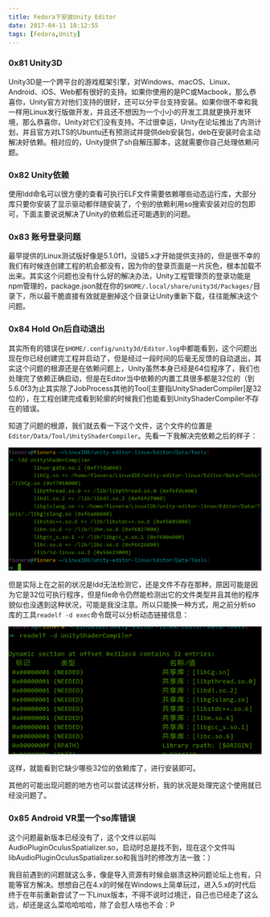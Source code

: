 ```yaml
---
title: Fedora下安装Unity Editor
date: 2017-04-11 18:12:55
tags: [Fedora,Unity]
---
```


### 0x81 Unity3D
Unity3D是一个跨平台的游戏框架引擎，对Windows、macOS、Linux、Android、iOS、Web都有很好的支持。如果你使用的是PC或Macbook，那么恭喜你，Unity官方对他们支持的很好，还可以分平台支持安装。如果你很不幸和我一样用Linux发行版做开发，并且还不想因为一个小小的开发工具就更换开发环境，那么恭喜你，Unity对它们没有支持。不过很幸运，Unity在论坛推出了内测计划，并且官方对LTS的Ubuntu还有预测试并提供deb安装包，deb在安装时会主动解决好依赖。相对应的，Unity提供了sh自解压脚本，这就需要你自己处理依赖问题。

### 0x82 Unity依赖
使用ldd命名可以很方便的查看可执行ELF文件需要依赖哪些动态运行库，大部分库只要你安装了显示驱动都伴随安装了，个别的依赖利用so搜索安装对应的包即可，下面主要说说解决了Unity的依赖后还可能遇到的问题。

### 0x83 账号登录问题
最早提供的Linux测试版好像是5.1.0f1，没错5.x才开始提供支持的，但是很不幸的我们有时候连创建工程的机会都没有，因为你的登录页面是一片灰色，根本加载不出来。其实这个问题也没有什么好的解决办法，Unity工程管理页的登录功能是npm管理的，package.json就在你的`$HOME/.local/share/unity3d/Packages/`目录下，所以最干脆直接有效就是删掉这个目录让Unity重新下载，往往能解决这个问题。

### 0x84 Hold On后自动退出
其实所有的错误在`$HOME/.config/unity3d/Editor.log`中都能看到，这个问题出现在你已经创建完工程并启动了，但是经过一段时间的后毫无反馈的自动退出，其实这个问题的根源还是在依赖问题上，Unity虽然本身已经是64位程序了，我们也处理完了依赖正确启动，但是在Editor当中依赖的内置工具很多都是32位的（到5.6.0f3为止其实除了JobProcess其他的Tool[主要指UnityShaderCompiler]是32位的），在工程创建完成看到轮廓的时候我们也能看到UnityShaderCompiler不存在的错误。

知道了问题的根源，我们就去看一下这个文件，这个文件的位置是`Editor/Data/Tool/UnityShaderCompiler`。先看一下我解决完依赖之后的样子：

![依赖库](/images/2017_04_11_01.png)

但是实际上在之前的状况是ldd无法检测它，还是文件不存在那种，原因可能是因为它是32位可执行程序，但是file命令仍然能检测出它的文件类型并且其他的程序貌似也没遇到这种状况，可能是我没注意。所以只能换一种方式，用之前分析so库的工具`readelf -d exec`命令既可以分析动态链接信息：

![依赖库](/images/2017_04_11_02.png)

这样，就能看到它缺少哪些32位的依赖库了，进行安装即可。

其他的可能出现问题的地方也可以尝试这样分析，我的状况是处理完这个使用就已经没问题了。

### 0x85 Android VR里一个so库错误
这个问题最新版本已经没有了，这个文件以前叫AudioPluginOculusSpatializer.so，启动时总是找不到，现在这个文件叫libAudioPluginOculusSpatializer.so和我当时的修改方法一致：）

我目前遇到的问题就这么多，像是导入资源有时候会崩溃这种问题论坛上也有，只能等官方解决。想想自己在4.x的时候在Windows上简单玩过，进入5.x的时代后终于在年前重新尝试了一下Linux版本，不得不说时过境迁，自己也已经走了这么远，却还是这么菜哈哈哈哈，除了会怼人啥也不会：P